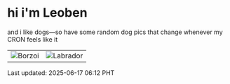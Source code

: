 # hi i'm Leoben

and i like dogs—so have some random dog pics that change whenever my CRON feels like it

|  |  |
|--------|----------|
| ![Borzoi](https://random-dog-vercel.vercel.app/api/random-borzoi?v=1750111942) | ![Labrador](https://random-dog-vercel.vercel.app/api/random-labrador?v=1750111942) |

Last updated: 2025-06-17 06:12 PHT
